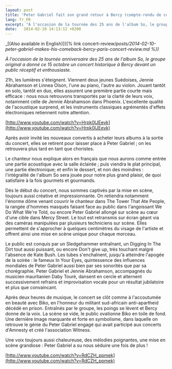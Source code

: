 ```yaml
---
layout: post
title: 'Peter Gabriel fait son grand retour à Bercy (compte-rendu de concert)'
lang: fr_FR
excerpt: "À l'occasion de la tournée des 25 ans de l'album So, le groupe original a donné un concert historique devant un public réceptif et enthousiaste."
date:   2014-02-10 14:13:12 +0200
---
```


_[(Also available in English)]({% link concert-review/_posts/2014-02-10-peter-gabriel-makes-his-comeback-bercy-paris-concert-review.md %})_

*À l'occasion de la tournée anniversaire des 25 ans de l'album So, le groupe original a donné ce 15 octobre un concert historique à Bercy devant un public réceptif et enthousiaste.*

21h, les lumières s'éteignent. Viennent deux jeunes Suédoises, Jennie Abrahamson et Linnea Olson, l'une au piano, l'autre au violon. Jouant tantôt en solo, tantôt en duo, elles assurent une première partie courte mais efficace : nous nous retrouvons transportés par la clarté de leurs voix, notamment celle de Jennie Abrahamson dans Phoenix. L'excellente qualité de l'acoustique surprend, et les instruments classiques agrémentés d'effets électroniques retiennent notre attention.

[http://www.youtube.com/watch?v=Hrpk0lJEevk](http://www.youtube.com/watch?v=Hrpk0lJEevk)

Après avoir invité les nouveaux convertis à acheter leurs albums à la sortie du concert, elles se retirent pour laisser place à Peter Gabriel ; on les retrouvera plus tard en tant que choristes.

Le chanteur nous explique alors en français que nous aurons comme entrée une partie acoustique avec la salle éclairée ; puis viendra le plat principal, une partie électronique; et enfin le dessert, et non des moindres : l'intégralité de l'album So sera jouée pour notre plus grand plaisir, de quoi satisfaire à la fois gourmets et gourmands.

Dès le début du concert, nous sommes captivés par la mise en scène, toujours aussi créative et impressionnante. On retiendra notamment l'énorme dôme venant couvrir le chanteur dans The Tower That Ate People, la rangée d'hommes masqués faisant face au public dans l'angoissant We Do What We're Told, ou encore Peter Gabriel allongé sur scène au cœur d'une cible dans Mercy Street. Le tout est retransmis sur écran géant via des caméras manipulées par plusieurs techniciens sur scène. Elles permettent de s'approcher à quelques centimètres du visage de l'artiste et offrent ainsi une mise en scène unique pour chaque morceau.

Le public est conquis par un Sledgehammer entraînant, un Digging In The Dirt tout aussi puissant, ou encore Don't give up, très touchant malgré l'absence de Kate Bush. Les tubes s'enchaînent, jusqu'à atteindre l'apogée de la soirée : le fameux In Your Eyes, quintessence des influences mondiales de Peter Gabriel aussi bien par ses sonorités que par sa chorégraphie. Peter Gabriel et Jennie Abrahamson, accompagnés du musicien mauritanien Daby Touré, dansent en cercle et alternent successivement refrains et improvisation vocale pour un résultat jubilatoire et plus que convaincant.

Après deux heures de musique, le concert se clôt comme à l'accoutumée en beauté avec Biko, en l'honneur du militant sud-africain anti-apartheid décédé en prison. Entraînés par le groupe, les poings se lèvent et Bercy donne de la voix. La scène se vide, le public ovationne Biko en toile de fond. Une dernière image marquante et forte en symbolisme, dans laquelle on retrouve le génie du Peter Gabriel engagé qui avait participé aux concerts d'Amnesty et créé l'association Witness.

Une voix toujours aussi chaleureuse, des mélodies poignantes, une mise en scène grandiose : Peter Gabriel a su nous séduire une fois de plus !

[http://www.youtube.com/watch?v=RdCZH_ppmek](http://www.youtube.com/watch?v=RdCZH_ppmek)